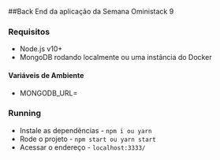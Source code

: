 
##Back End da aplicação da Semana Oministack 9

### Requisitos

- Node.js v10+
- MongoDB rodando localmente ou uma instância do Docker


#### Variáveis de Ambiente

- MONGODB_URL=


### Running

- Instale as dependências - `npm i ou yarn `
- Rode o projeto - `npm start ou yarn start`
- Acessar o endereço - `localhost:3333/`
